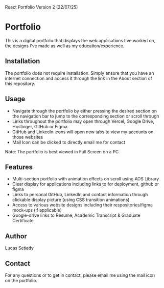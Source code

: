 React Portfolio Version 2 (22/07/25)
# Portfolio
This is a digital portfolio that displays the web applications I've worked on, the designs I've made as well as my education/experience. 

## Installation
The portfolio does not require installation. Simply ensure that you have an internet connection and access it through the link in the About section of this repository.

## Usage
- Navigate through the portfolio by either pressing the desired section on the navigation bar to jump to the corresponding section or scroll through 
- Links throughout the portfolio may open through Vercel, Google Drive, Hostinger, GitHub or Figma.
- GitHub and LinkedIn icons will open new tabs to view my accounts on those websites
- Mail Icon can be clicked to directly email me for contact 

Note: The portfolio is best viewed in Full Screen on a PC.

## Features
- Multi-section portfolio with animation effects on scroll using AOS Library
- Clear display for applications including links to for deployment, github or figma
- Links to personal GitHub, LinkedIn and contact information through clickable display picture (using CSS transition animations)
- Access to various website designs including their respositories/figma mock-ups (if applicable)
- Google-drive links to Resume, Academic Transcript & Graduate Certificate

## Author
Lucas Setiady   

## Contact
For any questions or to get in contact, please email me using the mail icon on the portfolio. 
